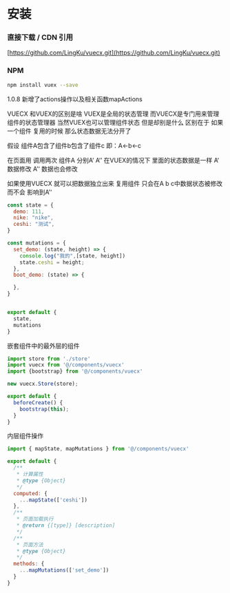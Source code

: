 # 安装

### 直接下载 / CDN 引用

[https://github.com/LingKu/vuecx.git](https://github.com/LingKu/vuecx.git)


### NPM

``` bash
npm install vuex --save
```

1.0.8 新增了actions操作以及相关函数mapActions

VUECX 和VUEX的区别是啥 VUEX是全局的状态管理 而VUECX是专门用来管理组件的状态管理器 当然VUEX也可以管理组件状态 但是却别是什么 
区别在于 如果一个组件 复用的时候 那么状态数据无法分开了 

假设 组件A包含了组件b包含了组件c 即：A<-b<-c

在页面用 调用两次 组件A 分别A’ A‘’  在VUEX的情况下 里面的状态数据是一样 A‘ 数据修改 A’‘ 数据也会修改

如果使用VUECX 就可以把数据独立出来 复用组件 只会在A b c中数据状态被修改 而不会 影响到A’‘


``` js
const state = {
  demo: 111,
  nike: "nike",
  ceshi: "测试",
}

const mutations = {
  set_demo: (state, height) => {
    console.log("我的",[state, height])
    state.ceshi = height;
  },
  boot_demo: (state) => {

  },
}


export default {
  state,
  mutations
}
```
嵌套组件中的最外层的组件

``` js
import store from './store'
import vuecx from '@/components/vuecx'
import {bootstrap} from '@/components/vuecx'

new vuecx.Store(store);

export default {
  beforeCreate() {
    bootstrap(this);
  }
}
```
内层组件操作


``` js
import { mapState, mapMutations } from '@/components/vuecx'

export default {
  /**
   * 计算属性
   * @type {Object}
   */
  computed: {
    ...mapState(['ceshi'])
  },
  /**
   * 页面加载执行
   * @return {[type]} [description]
   */
  /**
   * 页面方法
   * @type {Object}
   */
  methods: {
    ...mapMutations(['set_demo'])
  }
}
```
